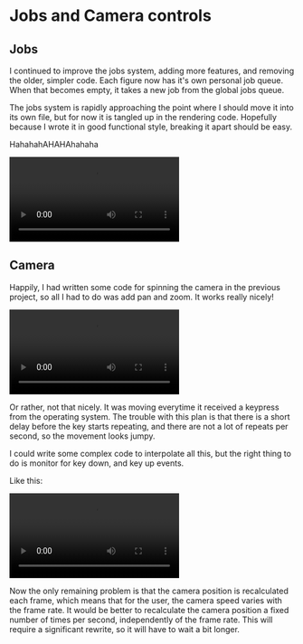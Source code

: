 # Jobs and Camera controls

## Jobs

I continued to improve the jobs system, adding more features, and removing the older, simpler code.  Each figure now has it's own personal job queue.  When that becomes empty, it takes a new job from the global jobs queue.

The jobs system is rapidly approaching the point where I should move it into its own file, but for now it is tangled up in the rendering code.  Hopefully because I wrote it in good functional style, breaking it apart should be easy.

HahahahAHAHAhahaha

![Jobs system](2pickingup.mov)

## Camera

Happily, I had written some code for spinning the camera in the previous project, so all I had to do was add pan and zoom.  It works really nicely!


![Camera controls](2camera.mov)

Or rather, not that nicely.  It was moving everytime it received a keypress from the operating system.  The trouble with this plan is that there is a short delay before the key starts repeating, and there are not a lot of repeats per second, so the movement looks jumpy.

I could write some complex code to interpolate all this, but the right thing to do is monitor for key down, and key up events.

Like this:


![Smoother camera controls](2smoothcamera.mov)

Now the only remaining problem is that the camera position is recalculated each frame, which means that for the user, the camera speed varies with the frame rate.  It would be better to recalculate the camera position a fixed number of times per second, independently of the frame rate.  This will require a significant rewrite, so it will have to wait a bit longer.
